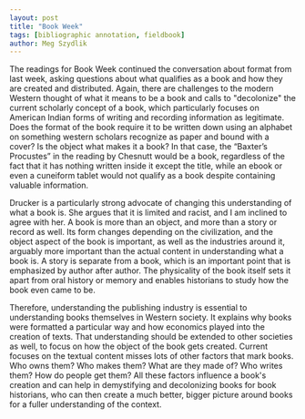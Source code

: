 ```yaml
---  
layout: post  
title: "Book Week"  
tags: [bibliographic annotation, fieldbook]  
author: Meg Szydlik 
---
```


The readings for Book Week continued the conversation about format from last week, asking questions about what qualifies as a book and how they are created and distributed. Again, there are challenges to the modern Western thought of what it means to be a book and calls to "decolonize" the current scholarly concept of a book, which particularly focuses on American Indian forms of writing and recording information as legitimate. Does the format of the book require it to be written down using an alphabet on something western scholars recognize as paper and bound with a cover? Is the object what makes it a book? In that case, the  “Baxter’s Procustes” in the reading by Chesnutt would be a book, regardless of the fact that it has nothing written inside it except the title, while an ebook or even a cuneiform tablet would not qualify as a book despite containing valuable information. 

Drucker is a particularly strong advocate of changing this understanding of what a book is. She argues that it is limited and racist, and I am inclined to agree with her. A book is more than an object, and more than a story or record as well. Its form changes depending on the civilization, and the object aspect of the book is important, as well as the industries around it, arguably more important than the actual content in understanding what a book is. A story is separate from a book, which is an important point that is emphasized by author after author. The physicality of the book itself sets it apart from oral history or memory and enables historians to study how the book even came to be.

Therefore, understanding the publishing industry is essential to understanding books themselves in Western society. It explains why books were formatted a particular way and how economics played into the creation of texts. That understanding should be extended to other societies as well, to focus on how the object of the book gets created. Current focuses on the textual content misses lots of other factors that mark books. Who owns them? Who makes them? What are they made of? Who writes them? How do people get them? All these factors influence a book's creation and can help in demystifying and decolonizing books for book historians, who can then create a much better, bigger picture around books for a fuller understanding of the context.